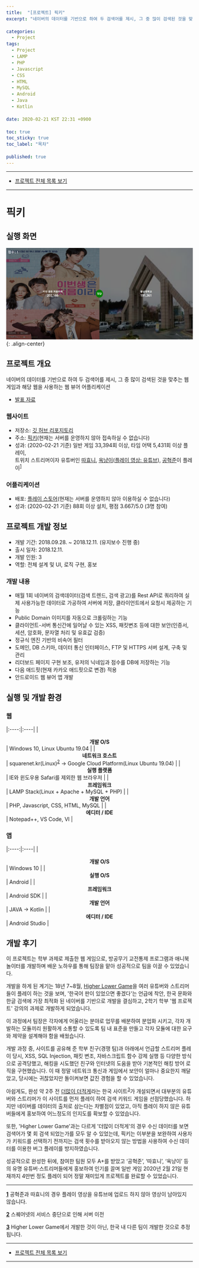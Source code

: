 ```yaml
---
title:  "[프로젝트] 픽키"
excerpt: "네이버의 데이터를 기반으로 하여 두 검색어를 제시, 그 중 많이 검색된 것을 맞추는 웹 게임과 해당 웹을 사용하는 웹 뷰어 어플리케이션"

categories:
  - Project
tags:
  - Project
  - LAMP
  - PHP
  - Javascript
  - CSS
  - HTML
  - MySQL
  - Android
  - Java
  - Kotlin

date: 2020-02-21 KST 22:31 +0900

toc: true
toc_sticky: true
toc_label: "목차"

published: true
---
```


- - -

 - [프로젝트 전체 목록 보기](/projects)

- - -

# 픽키

## 실행 화면

![](/assets/images/posts/projects/pickey/game.png){: .align-center}

## 프로젝트 개요

네이버의 데이터를 기반으로 하여 두 검색어를 제시, 그 중 많이 검색된 것을 맞추는 웹 게임과 해당 웹을 사용하는 웹 뷰어 어플리케이션

 - [발표 자료](/assets/pdf/projects/pickey/presentation.pdf)

### 웹사이트
 - 저장소: [깃 허브 리포지토리](https://github.com/NeoMindStd/Pickey)
 - 주소: [픽키](https://pickey.tk)(현재는 서버를 운영하지 않아 접속하실 수 없습니다)
 - 성과: (2020-02-21 기준) 일반 게임 33,394회 이상, 타임 어택 5,431회 이상 플레이,<br>
        트위치 스트리머이자 유튜버인 [따효니](https://www.twitch.tv/ddahyoni/), [옥냥이](https://www.twitch.tv/rooftopcat99/)([플레이 영상: 유튜브](https://www.youtube.com/watch?v=RIoLfo_i-tk)), [공혁준](https://www.twitch.tv/rhdgurwns/)이 플레이<sup id="tupleH1">[1](#tupleT1)</sup>

### 어플리케이션
 - 배포: [플레이 스토어](https://play.google.com/store/apps/details?id=std.neomind.pickeywebview)(현재는 서버를 운영하지 않아 이용하실 수 없습니다)
 - 성과: (2020-02-21 기준) 88회 이상 설치, 평점 3.667/5.0 (3명 참여)

## 프로젝트 개발 정보

 - 개발 기간: 2018.09.28. ~ 2018.12.11. (유지보수 진행 중)
 - 출시 일자: 2018.12.11.
 - 개발 인원: 3
 - 역할: 전체 설계 및 UI, 로직 구현, 홍보

### 개발 내용

 - 매월 1회 네이버의 검색데이터(검색 트렌드, 검색 광고)를 Rest API로 쿼리하여 실제 사용가능한 데이터로 가공하여 서버에 저장, 클라이언트에서 요청시 제공하는 기능
 - Public Domain 이미지를 자동으로 크롤링하는 기능
 - 클라이언트-서버 통신간에 일어날 수 있는 XSS, 패킷변조 등에 대한 보안(인증서, 세션, 암호화, 문자열 처리 및 유효값 검증)
 - 정규식 엔진 기반의 비속어 필터
 - 도메인, DB 스키마, 데이터 통신 인터페이스, FTP 및 HTTPS 서버 설계, 구축 및 관리
 - 리더보드 페이지 구현 보조, 유저의 닉네임과 점수를 DB에 저장하는 기능
 - 다음 애드핏(현재 카카오 애드핏으로 변경) 적용
 - 안드로이드 웹 뷰어 앱 개발

## 실행 및 개발 환경

### 웹

|:----:|:----|
| **<center>개발 O/S</center>** | Windows 10, Linux Ubuntu 19.04 |
| **<center>네트워크 호스트</center>** | squarenet.kr(Linux)<sup id="tupleH2">[2](#tupleT2)</sup> → Google Cloud Platform(Linux Ubuntu 19.04) |
| **<center>실행 플랫폼</center>** | IE와 윈도우용 Safari를 제외한 웹 브라우저 |
| **<center>프레임워크</center>** | LAMP Stack(Linux + Apache + MySQL + PHP) |
| **<center>개발 언어</center>** | PHP, Javascript, CSS, HTML, MySQL |
| **<center>에디터 / IDE</center>** | Notepad++, VS Code, VI |

### 앱

|:----:|:----|
| **<center>개발 O/S</center>** | Windows 10 |
| **<center>실행 O/S</center>** | Android |
| **<center>프레임워크</center>** | Android SDK |
| **<center>개발 언어</center>** | JAVA → Kotlin |
| **<center>에디터 / IDE</center>** | Android Studio |

## 개발 후기

이 프로젝트는 학부 과제로 제출한 웹 게임으로, 방공무기 교전통제 프로그램과 애니북 놀이터를 개발하며 배운 노하우를 통해 팀장을 맡아 성공적으로 팀을 이끌 수 있었습니다.

개발을 하게 된 계기는 18년 7~8월, [Higher Lower Game](http://www.higherlowergame.com/)을 여러 유튜버와 스트리머들이 플레이 하는 것을 보며, '한국어 판이 있었으면 좋겠다'는 언급에 착안, 한국 문화와 한글 검색에 가장 최적화 된 네이버를 기반으로 개발을 결심하고, 2학기 학부 '웹 프로젝트' 강의의 과제로 개발하게 되었습니다.

이 과정에서 팀장은 각자에게 어울리는 분야로 업무를 배분하여 분업화 시키고, 각자 개발하는 모듈끼리 원활하게 소통할 수 있도록 팀 내 표준을 만들고 각자 모듈에 대한 요구와 제약을 설계해야 함을 배웠습니다.

개발 과정 중, 사이트를 공유해 준 학부 친구(경쟁 팀)과 아래에서 언급할 스트리머 플레이 당시, XSS, SQL Injection, 패킷 변조, 자바스크립트 함수 강제 실행 등 다양한 방식으로 공격당했고, 해킹을 시도했던 친구와 인터넷의 도움을 받아 기본적인 해킹 방어 로직을 구현했습니다. 이 때 정말 네트워크 통신과 게임에서 보안이 얼마나 중요한지 깨달았고, 당시에는 귀찮았지만 돌이켜보면 값진 경험을 할 수 있었습니다.

아쉽게도, 완성 약 2주 전 [더많이 더적게](https://www.higherlowerkorea.com/)라는 한국 사이트<sup id="tupleH3">[3](#tupleT3)</sup>가 개설되면서 대부분의 유튜버와 스트리머가 이 사이트를 먼저 플레이 하여 검색 키워드 게임을 선점당했습니다. 하지만 네이버를 데이터의 출처로 삼는다는 차별점이 있었고, 아직 플레이 하지 않은 유튜버들에게 홍보하여 어느정도의 인지도를 확보할 수 있었습니다.

또한, 'Higher Lower Game'과는 다르게 '더많이 더적게'의 경우 수신 데이터를 보면 검색어가 몇 회 검색 되었는가를 모두 알 수 있었는데, 픽키는 이부분을 보완하여 사용자가 키워드를 선택하기 전까지는 검색 횟수를 받아오지 않는 방법을 사용하여 수신 데이터를 이용한 버그 플레이를 방지하였습니다.

성공적으로 완성한 뒤에, 참여한 팀원 모두 A+를 받았고 ‘공혁준’, ‘따효니’, ‘옥냥이’ 등의 유명 유튜버·스트리머들에게 홍보하여 인기를 끌며 일반 게임 2020년 2월 21일 현재까지 4만번 정도 플레이 되어 정말 재미있게 프로젝트를 완료할 수 있었습니다.

- - - 

<b id="tupleT1">[1](#tupleH1)</b> 공혁준과 따효니의 경우 플레이 영상을 유튜브에 업로드 하지 않아 영상이 남아있지 않습니다.

<b id="tupleT2">[2](#tupleH2)</b> 스퀘어넷의 서비스 중단으로 인해 서버 이전

<b id="tupleT3">[3](#tupleH3)</b> Higher Lower Game에서 개발한 것이 아닌, 한국 내 다른 팀이 개발한 것으로 추정됩니다.

- - -

 - [프로젝트 전체 목록 보기](/projects)

- - -